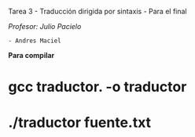 Tarea 3 - Traducción dirigida por sintaxis - Para el final

*Profesor: Julio Pacielo*

    - Andres Maciel

**Para compilar**

# gcc traductor. -o traductor
# ./traductor fuente.txt
